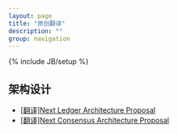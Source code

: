 ```yaml
---
layout: page
title: "原创翻译"
description: ""
group: navigation
---
```

{% include JB/setup %}

## 架构设计
* [[翻译]Next Ledger Architecture Proposal](Next-Ledger-Architecture-Proposal_zh)
* [[翻译]Next Consensus Architecture Proposal](Next-Consensus-Architecture-Proposal_zh)
